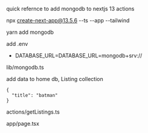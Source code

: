 quick refernce to add mongodb to nextjs 13 actions 

npx create-next-app@13.5.6 --ts --app --tailwind

yarn add mongodb

add .env 
- DATABASE_URL=DATABASE_URL=mongodb+srv://

lib/mongodb.ts

add data to home db, Listing collection
```
{
  "title": "batman"
}
```
actions/getListings.ts

app/page.tsx
